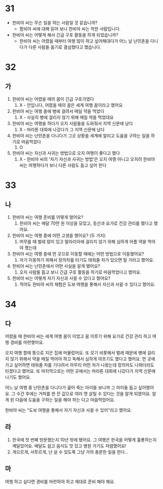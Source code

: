 # 31
* 한비야 씨는 무슨 일을 하는 사람일 것 같습니까?
	* 함비야 씨에 대해 읽어 보니 한비야 씨는 착한 사람입니다.
* 한비야 씨는 어떻게 해서 긴급 구호 활동을 하게 되었습니까?
	* 한비야 씨는 어렸을 때부터 여행 많이 하고 싶어해대다가 어느 날 난민촌을 다니다가 다른 사람들 돕기로 결심했다고 했습니다.
# 32
## 가
1. 한비야 씨는 어렸을 때의 꿈이 긴급 구호가였다 
	1. X - 안입니다, 어렸을 때의 꿈은 세계 여행 꿈이라고 했어요
2. 한비야 씨는 여행 중에 병에 걸려서 매일 약을 먹었다
	1. X - 사실히 병에 걸리지 않기 위해 매일 약을 먹었대요
3. 한비야 씨는 여행을 하다가 오지 사람들을 도와줘서 지역 신문에 났다
	1. X - 마라톤 대회에 나갔다가 그 지역 신문에 났다
4. 한비야 씨는 난민촌을 다니다가 그곳 상황을 세계에 알리고 도움을 구하는 일을 하기로 마음먹었다
	1. O
5. 한비야 씨는 자신과 사귀는 방법으로 오지 여행이 좋다고 했다
	1. X - 한비야 씨의 '자기 자신과 사귀는 방법'은 오지 여행 아니고 오히려 한비야 씨는 여행하다가 보니 다른 사람도 돕고 싶어 한다
# 33
## 나
1. 한비야 씨는 여행 준비를 어떻게 했어요? 
	1. 한비야 씨는 매달 70먼 원 이상을 모았고, 등산과 요가로 건강 관리를 했다고 했어요.
2. 한비야 씨는 여행 중에 어떤 고생을 했어요? (두 가지)
	1. 머무를 때 벌레 많이 있고 말라리아에 걸리지 않기 위해 심하게 아플 약을 먹어야 했는데
3. 한비야 씨는 여행 중에 먼 곳으로 이동할 때에는 어떤 방법으로 이동했어요? 
	1. 자기 이동하기 위해서 장의차를 타기도 태워줄 차가 있으면 탈 거라고 했어요.  
4. 한비야 씨는 난민촌에서 어떤 사실을 알게 됐어요? 
	1. 오지 사람들 돕고 보니 긴급 구호 활동을 하기로 마음먹었다고 했어요.
5. 한비야 씨는 어떻게 자기 자신과 사귈 수 있다고 했어요?
	1. 적어도 한비야 씨의 체험은 도보 여행을 통해서 자신과 사귈 수 있다고 했어요.
# 34
## 다
어렸을 때 한비야 씨는 세계 여행 꿈이 이었고 꿈 이루기 위해 요가로 건강 관리 하고 여행 경비를 마련했어요.

오지 여행 할때 똥으로 지은 집에 머물렀어요. 또 모기 비롯해서 벌레 때문에 병에 걸리지 않기 위해서 약을 매일 먹어야 하고 독해서 심하게 아프기도 했다고 했어요. 먼 곳에 가고 싶어하면 태워줄 차를 기다려서 아무리 어떤 차가 나왔는데 장의차도 나와더라도 타겠다고 했어요. 또 마지막으로는 어떤 곳에서는 마라톤 대회에 나갔다가 지역 신문에 나기도 했어요.

어느 날 여행 중 난민촌을 다니다가 굶어 죽는 아이들 보니까 그 아이들 돕고 싶어했어요. 그 수간 후에는 거피를 한 잔 값으로 여러 명 살릴 수 있다는 것을 알게 되였어요. 알게 된 다음에 도움을 구하는 일을 해야 하는 다고 마음먹었어요.

한비야 씨는 "도보 여행을 통해서 자기 자신과 사귈 수 있어"라고  했어요.
## 라
1. 한국에 첫 번째 방문했는지 10년 밖에 됐어요. 그 여행은 한국을 어떻게 훌룡하는지 깨달았어요. 배달도 쉽고 음식도 맛 있고 병원 가기도 저렴했어요!
2. 게으르게, 서투르게, 난 살 수 있도록 그냥 거의 충분한 일을 한다...
## 마
여행 하고 싶다면 경비를 마련하야 하고 제대로 준비 해야 해요.